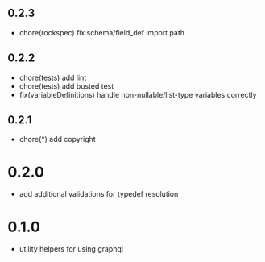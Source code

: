 ## 0.2.3

- chore(rockspec) fix schema/field_def import path

## 0.2.2

- chore(tests) add lint
- chore(tests) add busted test
- fix(variableDefinitions) handle non-nullable/list-type variables correctly

## 0.2.1

- chore(*) add copyright

# 0.2.0

- add additional validations for typedef resolution

# 0.1.0

- utility helpers for using graphql
